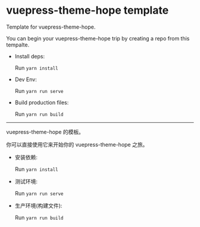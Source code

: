 # vuepress-theme-hope template

Template for vuepress-theme-hope.

You can begin your vuepress-theme-hope trip by creating a repo from this tempalte.

- Install deps:

    Run `yarn install`

- Dev Env:

    Run `yarn run serve`

- Build production files:

    Run `yarn run build`

---

vuepress-theme-hope 的模板。

你可以直接使用它来开始你的 vuepress-theme-hope 之旅。

- 安装依赖:

    Run `yarn install`

- 测试环境:

    Run `yarn run serve`

- 生产环境(构建文件):

    Run `yarn run build`
